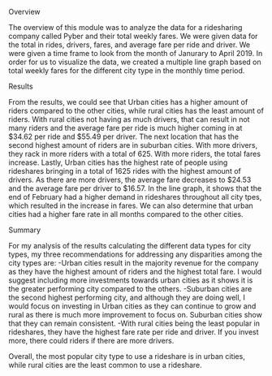 Overview

The overview of this module was to analyze the data for a ridesharing company called Pyber and their total weekly fares. We were given data for the total in rides, drivers, fares, and average fare per ride and driver. We were given a time frame to look from the month of Janurary to April 2019. In order for us to visualize the data, we created a multiple line graph based on total weekly fares for the different city type in the monthly time period.

Results

From the results, we could see that Urban cities has a higher amount of riders compared to the other cities, while rural cities has the least amount of riders. With rural cities not having as much drivers, that can result in not many riders and the average fare per ride is much higher coming in at $34.62 per ride and $55.49 per driver. The next location that has the second highest amount of riders are in suburban cities. With more drivers, they rack in more riders with a total of 625.  With more riders, the total fares increase. Lastly, Urban cities has the highest rate of people using rideshares bringing in a total of 1625 rides with the highest amount of drivers. As there are more drivers, the average fare decreases to $24.53 and the average fare per driver to $16.57.
In the line graph, it shows that the end of February had a higher demand in rideshares throughout all city tpes, which resulted in the increase in fares. We can also determine that urban cities had a higher fare rate in all months compared to the other cities.

Summary

For my analysis of the results calculating the different data types for city types, my three recommendations for addressing any disparities among the city types are:
-Urban cities result in the majority revenue for the company as they have the highest amount of riders and the highest total fare. I would suggest including more investments towards urban cities as it shows it is the greater performing city compared to the others.
-Suburban cities are the second highest performing city, and although they are doing well, I would focus on investing in Urban cities as they can continue to grow and rural as there is much more improvement to focus on. Suburban cities show that they can remain consistent.
-With rural cities being the least popular in rideshares, they have the highest fare rate per ride and driver. If you invest more, there could riders if there are more drivers.

Overall, the most popular city type to use a rideshare is in urban cities, while rural cities are the least common to use a rideshare.


